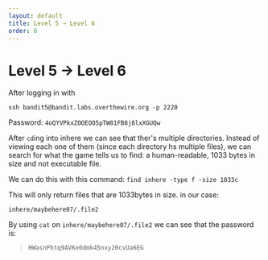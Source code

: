 ```yaml
---
layout: default
title: Level 5 → Level 6
order: 6
---
```


# Level 5 → Level 6
After logging in with 

`ssh bandit5@bandit.labs.overthewire.org -p 2220`

Password: `4oQYVPkxZOOEOO5pTW81FB8j8lxXGUQw`

After `cd`ing into inhere we can see that ther's multiple directories. Instead of viewing each one of them (since each directory hs multiple files), we can search for what the game tells us to find: a human-readable, 1033 bytes in size and not executable file.

We can do this with this command: `find inhere -type f -size 1033c`

This will only return files that are 1033bytes in size. in our case: 

`inhere/maybehere07/.file2`

By using `cat` on `inhere/maybehere07/.file2` we can see that the password is:

> `HWasnPhtq9AVKe0dmk45nxy20cvUa6EG`
